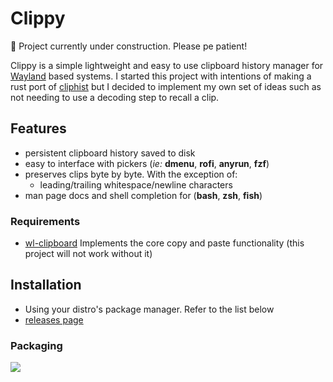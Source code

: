 # Clippy

🚧 Project currently under construction. Please pe patient!

Clippy is a simple lightweight and easy to use clipboard history manager for
[Wayland](https://wayland.freedesktop.org/) based systems. I started this project with intentions of making a rust port of [cliphist](https://github.com/sentriz/cliphist) but I decided to implement my own set of ideas such as not needing to use a decoding step to recall a clip.

## Features
- persistent clipboard history saved to disk
- easy to interface with pickers (*ie:* **dmenu**, **rofi**, **anyrun**, **fzf**)
- preserves clips byte by byte. With the exception of:
    - leading/trailing whitespace/newline characters
- man page docs and shell completion for (**bash**, **zsh**, **fish**)

### Requirements
- [wl-clipboard](https://github.com/bugaevc/wl-clipboard) Implements the core copy and paste functionality (this project will not work without it)

## Installation
- Using your distro's package manager. Refer to the list below
- [releases page](https://github.com/JustinBacher/clippy/releases/latest)

### Packaging
[![](https://repology.org/badge/vertical-allrepos/clippy.svg?columns=4)](https://repology.org/project/clippy/versions)

